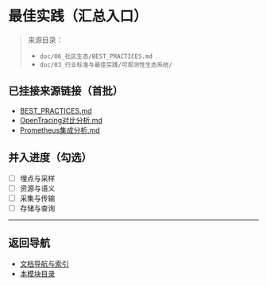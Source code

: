 # 最佳实践（汇总入口）

> 来源目录：
>
> - `doc/06_社区生态/BEST_PRACTICES.md`
> - `doc/03_行业标准与最佳实践/可观测性生态系统/`

## 已挂接来源链接（首批）

- [BEST_PRACTICES.md](../06_社区生态/BEST_PRACTICES.md)
- [OpenTracing对比分析.md](../03_行业标准与最佳实践/可观测性生态系统/OpenTracing对比分析.md)
- [Prometheus集成分析.md](../03_行业标准与最佳实践/可观测性生态系统/Prometheus集成分析.md)

## 并入进度（勾选）

- [ ] 埋点与采样
- [ ] 资源与语义
- [ ] 采集与传输
- [ ] 存储与查询

---

## 返回导航

- [文档导航与索引](../00_总览与导航/文档导航与索引.md)
- [本模块目录](./README.md)
